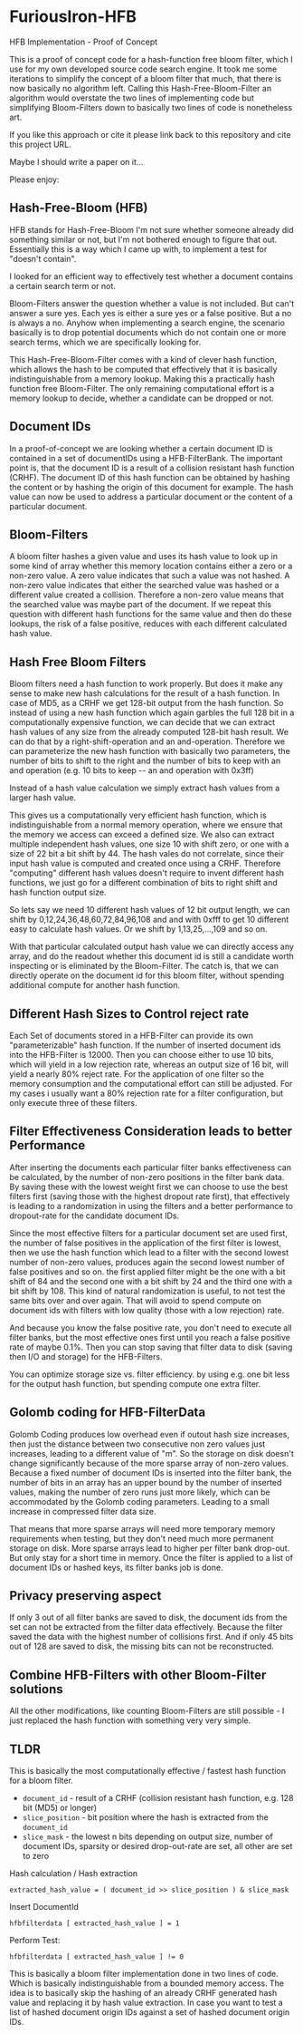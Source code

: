 # FuriousIron-HFB

HFB Implementation - Proof of Concept

This is a proof of concept code for a hash-function free bloom filter, which I use for my 
own developed source code search engine. It took me some iterations to simplify the concept
of a bloom filter that much, that there is now basically no algorithm left. Calling this
Hash-Free-Bloom-Filter an algorithm would overstate the two lines of implementing code
but simplifying Bloom-Filters down to basically two lines of code is nonetheless art.

If you like this approach or cite it please link back to this repository and cite this 
project URL.

Maybe I should write a paper on it...

Please enjoy:

## Hash-Free-Bloom  (HFB)

HFB stands for Hash-Free-Bloom I'm not sure whether someone already did something similar or
not, but I'm not bothered enough to figure that out. Essentially this is a way which I came 
up with, to implement a test for "doesn't contain".

I looked for an efficient way to effectively test whether a document contains a certain search 
term or not.

Bloom-Filters answer the question whether a value is not included. But can't answer a sure
yes. Each yes is either a sure yes or a false positive. But a no is always a no. Anyhow when 
implementing a search engine, the scenario basically is to drop potential documents which do 
not contain one or more search terms, which we are specifically looking for.

This Hash-Free-Bloom-Filter comes with a kind of clever hash function, which allows the hash
to be computed that effectively that it is basically indistinguishable from a memory lookup. 
Making this a practically hash function free Bloom-Filter. The only remaining computational
effort is a memory lookup to decide, whether a candidate can be dropped or not.

## Document IDs

In a proof-of-concept we are looking whether a certain document ID is contained in a set of 
documentIDs using a HFB-FilterBank. The important point is, that the document ID is a result
of a collision resistant hash function (CRHF). The document ID of this hash function can be
obtained by hashing the content or by hashing the origin of this document for example. The
hash value can now be used to address a particular document or the content of a particular
document.

## Bloom-Filters

A bloom filter hashes a given value and uses its hash value to look up in some kind of 
array whether this memory location contains either a zero or a non-zero value. A zero
value indicates that such a value was not hashed. A non-zero value indicates that either
the searched value was hashed or a different value created a collision. Therefore a
non-zero value means that the searched value was maybe part of the document. If we repeat
this question with different hash functions for the same value and then do these lookups,
the risk of a false positive, reduces with each different calculated hash value.

## Hash Free Bloom Filters

Bloom filters need a hash function to work properly. But does it make any sense to make new
hash calculations for the result of a hash function. In case of MD5, as a CRHF we get 128-bit
output from the hash function. So instead of using a new hash function which again garbles
the full 128 bit in a computationally expensive function, we can decide that we can extract
hash values of any size from the already computed 128-bit hash result. We can do that by
a right-shift-operation and an and-operation. Therefore we can parameterize the new hash
function with basically two parameters, the number of bits to shift to the right and the 
number of bits to keep with an and operation (e.g. 10 bits to keep -- an and operation with 0x3ff)

Instead of a hash value calculation we simply extract hash values from a larger hash value.

This gives us a computationally very efficient hash function, which is indistinguishable from
a normal memory operation, where we ensure that the memory we access can exceed a defined
size. We also can extract multiple independent hash values, one size 10 with shift zero,
or one with a size of 22 bit a bit shift by 44. The hash vales do not correlate, since their
input hash value is computed and created once using a CRHF. Therefore "computing" different
hash values doesn't require to invent different hash functions, we just go for a different
combination of bits to right shift and hash function output size.

So lets say we need 10 different hash values of 12 bit output length, we can shift by
0,12,24,36,48,60,72,84,96,108 and and with 0xfff to get 10 different easy to calculate
hash values. Or we shift by 1,13,25,...,109 and so on. 

With that particular calculated output hash value we can directly access any array, and do 
the readout whether this document id is still a candidate worth inspecting or is eliminated 
by the Bloom-Filter. The catch is, that we can directly operate on the document id for this 
bloom filter, without spending additional compute for another hash function.

## Different Hash Sizes to Control reject rate

Each Set of documents stored in a HFB-Filter can provide its own "parameterizable" hash 
function. If the number of inserted document ids into the HFB-Filter is 12000. Then you 
can choose either to use 10 bits, which will yield in a low rejection rate, whereas an 
output size of 16 bit, will yield a nearly 80% reject rate. For the application of one 
filter so the memory consumption and the computational effort can still be adjusted. For
my cases i usually want a 80% rejection rate for a filter configuration, but only execute
three of these filters.

## Filter Effectiveness Consideration leads to better Performance

After inserting the documents each particular filter banks effectiveness can be calculated,
by the number of non-zero positions in the filter bank data. By saving these with the lowest
weight first we can choose to use the best filters first (saving those with the highest dropout
rate first), that effectively is leading to a randomization in using the filters and a better
performance to dropout-rate for the candidate document IDs.

Since the most effective filters for a particular document set are used first, the number of
false positives in the application of the first filter is lowest, then we use the hash function
which lead to a filter with the second lowest number of non-zero values, produces again the 
second lowest number of false positives and so on. the first applied filter might be the one 
with a bit shift of 84 and the second one with a bit shift by 24 and the third one with a bit
shift by 108. This kind of natural randomization is useful, to not test the same bits over and
over again. That will avoid to spend compute on document ids with filters with low quality 
(those with a low rejection) rate.

And because you know the false positive rate, you don't need to execute all filter banks, but
the most effective ones first until you reach a false positive rate of maybe 0.1%. Then you 
can stop saving that filter data to disk (saving then I/O and storage) for the HFB-Filters.

You can optimize storage size vs. filter efficiency. by using e.g. one bit less for the
output hash function, but spending compute one extra filter.

## Golomb coding for HFB-FilterData

Golomb Coding produces low overhead even if outout hash size increases, then just the distance between 
two consecutive non zero values just increases, leading to a different value of "m". So the storage
on disk doesn't change significantly because of the more sparse array of non-zero values. Because
a fixed number of document IDs is inserted into the filter bank, the number of bits in an array 
has an upper bound by the number of inserted values, making the number of zero runs just more 
likely, which can be accommodated by the Golomb coding parameters. Leading to a small increase in
compressed filter data size.

That means that more sparse arrays will need more temporary memory requirements when testing, but
they don't need much more permanent storage on disk. More sparse arrays lead to higher per filter
bank drop-out. But only stay for a short time in memory. Once the filter is applied to a list of 
document IDs or hashed keys, its filter banks job is done.

## Privacy preserving aspect

If only 3 out of all filter banks are saved to disk, the document ids from the set can not be 
extracted from the filter data effectively. Because the filter saved the data with the highest
number of collisions first. And if only 45 bits out of 128 are saved to disk, the missing bits
can not be reconstructed.

## Combine HFB-Filters with other Bloom-Filter solutions

All the other modifications, like counting Bloom-Filters are still possible - I just replaced
the hash function with something very very simple. 

## TLDR

This is basically the most computationally effective / fastest hash function for a bloom filter. 

* ``document_id`` - result of a CRHF (collision resistant hash function, e.g. 128 bit (MD5) or longer)
* ``slice_position`` - bit position where the hash is extracted from the ``document_id``
* ``slice_mask`` - the lowest n bits depending on output size, number of document IDs, sparsity or desired drop-out-rate are set, all other are set to zero

Hash calculation / Hash extraction

    extracted_hash_value = ( document_id >> slice_position ) & slice_mask
    
Insert DocumentId

    hfbfilterdata [ extracted_hash_value ] = 1

Perform Test: 

    hfbfilterdata [ extracted_hash_value ] != 0

This is basically a bloom filter implementation done in two lines of code. Which is basically 
indistinguishable from a bounded memory access. The idea is to basically skip the hashing of
an already CRHF generated hash value and replacing it by hash value extraction. In case you 
want to test a list of hashed document origin IDs against a set of hashed document 
origin IDs.